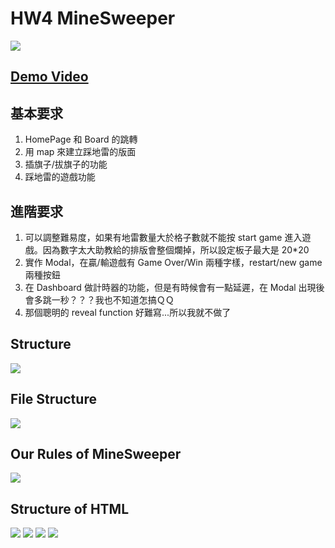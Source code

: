 # HW4 MineSweeper

![](https://i.imgur.com/pfsPBRR.png)

## [Demo Video](https://www.youtube.com/watch?v=mDx4bi-rA-Q)

## 基本要求

1. HomePage 和 Board 的跳轉
2. 用 map 來建立踩地雷的版面
3. 插旗子/拔旗子的功能
4. 踩地雷的遊戲功能

## 進階要求

1. 可以調整難易度，如果有地雷數量大於格子數就不能按 start game 進入遊戲。因為數字太大助教給的排版會整個爛掉，所以設定板子最大是 20\*20
2. 實作 Modal，在贏/輸遊戲有 Game Over/Win 兩種字樣，restart/new game 兩種按鈕
3. 在 Dashboard 做計時器的功能，但是有時候會有一點延遲，在 Modal 出現後會多跳一秒？？？我也不知道怎搞ＱＱ
4. 那個聰明的 reveal function 好難寫...所以我就不做了

## Structure

![](https://i.imgur.com/noioyH8.png)

## File Structure

![](https://i.imgur.com/LQWxcXW.png)

## Our Rules of MineSweeper

![](https://i.imgur.com/1Di60VR.png)

## Structure of HTML

![](https://i.imgur.com/18fudrr.png)
![](https://i.imgur.com/nLgxGL2.png)
![](https://i.imgur.com/5TwVv4A.png)
![](https://i.imgur.com/BvhORok.png)

